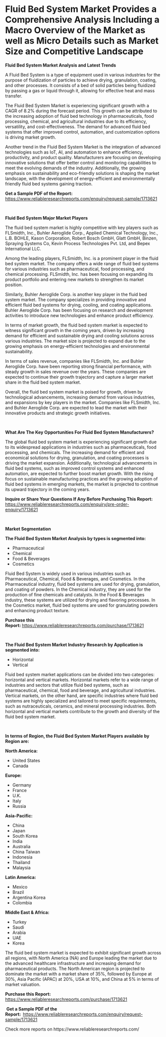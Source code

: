 <p><h1>Fluid Bed System Market Provides a Comprehensive Analysis Including a Macro Overview of the Market as well as Micro Details such as Market Size and Competitive Landscape</h1></p><p><strong>Fluid Bed System Market Analysis and Latest Trends</strong></p>
<p><p>A Fluid Bed System is a type of equipment used in various industries for the purpose of fluidization of particles to achieve drying, granulation, coating, and other processes. It consists of a bed of solid particles being fluidized by passing a gas or liquid through it, allowing for effective heat and mass transfer.</p><p>The Fluid Bed System Market is experiencing significant growth with a CAGR of 8.2% during the forecast period. This growth can be attributed to the increasing adoption of fluid bed technology in pharmaceuticals, food processing, chemical, and agricultural industries due to its efficiency, versatility, and cost-effectiveness. The demand for advanced fluid bed systems that offer improved control, automation, and customization options is driving market growth.</p><p>Another trend in the Fluid Bed System Market is the integration of advanced technologies such as IoT, AI, and automation to enhance efficiency, productivity, and product quality. Manufacturers are focusing on developing innovative solutions that offer better control and monitoring capabilities to meet the evolving demands of the industry. Additionally, the growing emphasis on sustainability and eco-friendly solutions is shaping the market landscape, with the development of energy-efficient and environmentally friendly fluid bed systems gaining traction.</p></p>
<p><strong>Get a Sample PDF of the Report:&nbsp;</strong> <a href="https://www.reliableresearchreports.com/enquiry/request-sample/1713621">https://www.reliableresearchreports.com/enquiry/request-sample/1713621</a></p>
<p>&nbsp;</p>
<p><strong>Fluid Bed System Major Market Players</strong></p>
<p><p>The fluid bed system market is highly competitive with key players such as FLSmidth, Inc., Buhler Aeroglide Corp., Applied Chemical Technology, Inc., L.B. BOHLE, Kason Corporation, Robert Bosch GmbH, Glatt GmbH, Binzen, Spraying Systems Co, Kevin Process Technologies Pvt. Ltd, and Bepex International LLC.</p><p>Among the leading players, FLSmidth, Inc. is a prominent player in the fluid bed system market. The company offers a wide range of fluid bed systems for various industries such as pharmaceutical, food processing, and chemical processing. FLSmidth, Inc. has been focusing on expanding its product portfolio and entering new markets to strengthen its market position. </p><p>Similarly, Buhler Aeroglide Corp. is another key player in the fluid bed system market. The company specializes in providing innovative and efficient fluid bed systems for drying, cooling, and coating applications. Buhler Aeroglide Corp. has been focusing on research and development activities to introduce new technologies and enhance product efficiency.</p><p>In terms of market growth, the fluid bed system market is expected to witness significant growth in the coming years, driven by increasing demand for efficient and sustainable drying and cooling solutions across various industries. The market size is projected to expand due to the growing emphasis on energy-efficient technologies and environmental sustainability.</p><p>In terms of sales revenue, companies like FLSmidth, Inc. and Buhler Aeroglide Corp. have been reporting strong financial performance, with steady growth in sales revenue over the years. These companies are expected to continue their growth trajectory and capture a larger market share in the fluid bed system market.</p><p>Overall, the fluid bed system market is poised for growth, driven by technological advancements, increasing demand from various industries, and expansions by key players in the market. Companies like FLSmidth, Inc. and Buhler Aeroglide Corp. are expected to lead the market with their innovative products and strategic growth initiatives.</p></p>
<p>&nbsp;</p>
<p><strong>What Are The Key Opportunities For Fluid Bed System Manufacturers?</strong></p>
<p><p>The global fluid bed system market is experiencing significant growth due to its widespread applications in industries such as pharmaceuticals, food processing, and chemicals. The increasing demand for efficient and economical solutions for drying, granulation, and coating processes is driving the market expansion. Additionally, technological advancements in fluid bed systems, such as improved control systems and enhanced automation, are expected to further boost market growth. With the rising focus on sustainable manufacturing practices and the growing adoption of fluid bed systems in emerging markets, the market is projected to continue its upward trajectory in the coming years.</p></p>
<p><strong>Inquire or Share Your Questions If Any Before Purchasing This Report:</strong> <a href="https://www.reliableresearchreports.com/enquiry/pre-order-enquiry/1713621">https://www.reliableresearchreports.com/enquiry/pre-order-enquiry/1713621</a></p>
<p>&nbsp;</p>
<p><strong>Market Segmentation</strong></p>
<p><strong>The Fluid Bed System Market Analysis by types is segmented into:</strong></p>
<p><ul><li>Pharmaceutical</li><li>Chemical</li><li>Food & Beverages</li><li>Cosmetics</li></ul></p>
<p><p>Fluid Bed System is widely used in various industries such as Pharmaceutical, Chemical, Food & Beverages, and Cosmetics. In the Pharmaceutical industry, fluid bed systems are used for drying, granulation, and coating of powders. In the Chemical industry, they are used for the production of fine chemicals and catalysts. In the Food & Beverages industry, these systems are utilized for drying and flavoring processes. In the Cosmetics market, fluid bed systems are used for granulating powders and enhancing product texture.</p></p>
<p><strong>Purchase this Report:&nbsp;</strong><a href="https://www.reliableresearchreports.com/purchase/1713621">https://www.reliableresearchreports.com/purchase/1713621</a></p>
<p>&nbsp;</p>
<p><strong>The Fluid Bed System Market Industry Research by Application is segmented into:</strong></p>
<p><ul><li>Horizontal</li><li>Vertical</li></ul></p>
<p><p>Fluid bed system market applications can be divided into two categories: horizontal and vertical markets. Horizontal markets refer to a wide range of industries and sectors that utilize fluid bed systems, such as pharmaceutical, chemical, food and beverage, and agricultural industries. Vertical markets, on the other hand, are specific industries where fluid bed systems are highly specialized and tailored to meet specific requirements, such as nutraceuticals, ceramics, and mineral processing industries. Both horizontal and vertical markets contribute to the growth and diversity of the fluid bed system market.</p></p>
<p>&nbsp;</p>
<p><strong>In terms of Region, the Fluid Bed System Market Players available by Region are:</strong></p>
<p>
    <p> <strong> North America: </strong>
        <ul>
            <li>United States</li>
            <li>Canada</li>
        </ul>
        </p> 
    <p> <strong> Europe: </strong>
        <ul>
            <li>Germany</li>
            <li>France</li>
            <li>U.K.</li>
            <li>Italy</li>
            <li>Russia</li>
        </ul>
        </p> 
    <p> <strong> Asia-Pacific: </strong>
        <ul>
            <li>China</li>
            <li>Japan</li>
            <li>South Korea</li>
            <li>India</li>
            <li>Australia</li>
            <li>China Taiwan</li>
            <li>Indonesia</li>
            <li>Thailand</li>
            <li>Malaysia</li>
        </ul>
        </p> 
    <p> <strong> Latin America: </strong>
        <ul>
            <li>Mexico</li>
            <li>Brazil</li>
            <li>Argentina Korea</li>
            <li>Colombia</li>
        </ul>
        </p> 
    <p> <strong> Middle East & Africa: </strong>
        <ul>
            <li>Turkey</li>
            <li>Saudi</li>
            <li>Arabia</li>
            <li>UAE</li>
            <li>Korea</li>
        </ul>
    </p>
    </p>
<p><p>The fluid bed system market is expected to exhibit significant growth across all regions, with North America (NA) and Europe leading the market due to the advanced healthcare infrastructure and increasing demand for pharmaceutical products. The North American region is projected to dominate the market with a market share of 35%, followed by Europe at 30%, Asia Pacific (APAC) at 20%, USA at 10%, and China at 5% in terms of market valuation.</p></p>
<p><strong>Purchase this Report: </strong><a href="https://www.reliableresearchreports.com/purchase/1713621">https://www.reliableresearchreports.com/purchase/1713621</a></p>
<p>&nbsp;<strong>Get a Sample PDF of the Report:&nbsp;&nbsp;</strong><a href="https://www.reliableresearchreports.com/enquiry/request-sample/1713621">https://www.reliableresearchreports.com/enquiry/request-sample/1713621</a></p>
<p><strong></strong></p>
<p>Check more reports on https://www.reliableresearchreports.com/</p>